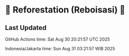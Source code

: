 
# 🌳 Reforestation (Reboisasi) 🌲

## Last Updated

GitHub Actions time: Sat Aug 30 20:21:57 UTC 2025

Indonesia/Jakarta time: Sun Aug 31 03:21:57 WIB 2025
